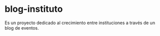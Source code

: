 # blog-instituto
Es un proyecto dedicado al crecimiento entre instituciones a través de un blog de eventos. 
